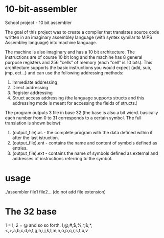 # 10-bit-assembler
School project - 10 bit assembler

The goal of this project was to create a compiler that translates source code written in an imaginary assembley language \(with syntex symilar to MIPS Assembley language\) into machine language.

The machine is also imaginary and has a 10 bit architecture. The instructions are of course 10 bit long and the machine has 8 general purpose registers and 256 "cells" of memory \(each "cell" is 10 bits\).
This architecture supports the basic instructions you would expect (add, sub, jmp, ect...) and can use the following addressing methods:
  1. Immediate addressing
  2. Direct addressing
  3. Register addressing
  4. Struct access addressing \(the language supports structs and this addressing mode is meant for accessing the fields of structs.\)

The program outputs 3 file in base 32 \(the base is also a bit wierd. basically each number from 0 to 31 corresponds to a certain symbol. The full translation is shown below\):
  1. \(output_file\).as - the complete program with the data defined within it after the last istruction.
  2. \(output_file\).ent - contains the name and content of symbols defined as entries.
  3. \(output_file\).ext - contains the name of symbols defined as external and addresses of instructions referring to the symbol.

# usage
./assembler file1 file2... \(do not add file extension\)

# The 32 base
1 = !, 2 = @ and so so forth.
!,@,#,$,%,^,&,*,<,>,a,b,c,d,e,f,g,h,i,j,k,l,m,n,o,p,q,r,s,t,u,v
